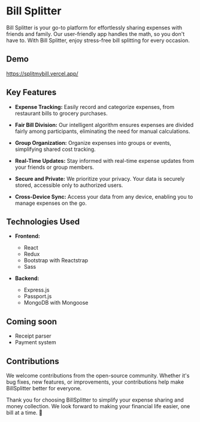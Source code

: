 # Bill Splitter

Bill Splitter is your go-to platform for effortlessly sharing expenses with friends and family. Our user-friendly app handles the math, so you don't have to. With Bill Splitter, enjoy stress-free bill splitting for every occasion.

## Demo

https://splitmybill.vercel.app/

## Key Features

- **Expense Tracking:** Easily record and categorize expenses, from restaurant bills to grocery purchases.

- **Fair Bill Division:** Our intelligent algorithm ensures expenses are divided fairly among participants, eliminating the need for manual calculations.

- **Group Organization:** Organize expenses into groups or events, simplifying shared cost tracking.

- **Real-Time Updates:** Stay informed with real-time expense updates from your friends or group members.

- **Secure and Private:** We prioritize your privacy. Your data is securely stored, accessible only to authorized users.

- **Cross-Device Sync:** Access your data from any device, enabling you to manage expenses on the go.

## Technologies Used

- **Frontend:**
  - React
  - Redux
  - Bootstrap with Reactstrap
  - Sass

- **Backend:**
  - Express.js
  - Passport.js
  - MongoDB with Mongoose

## Coming soon

- Receipt parser
- Payment system

## Contributions

We welcome contributions from the open-source community. Whether it's bug fixes, new features, or improvements, your contributions help make BillSplitter better for everyone. 

Thank you for choosing BillSplitter to simplify your expense sharing and money collection. We look forward to making your financial life easier, one bill at a time. 💸
